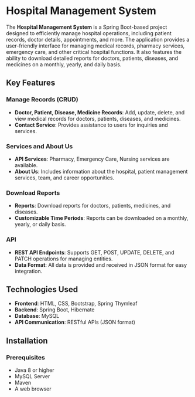 # Hospital Management System

The **Hospital Management System** is a Spring Boot-based project designed to efficiently manage hospital operations, including patient records, doctor details, appointments, and more. The application provides a user-friendly interface for managing medical records, pharmacy services, emergency care, and other critical hospital functions. It also features the ability to download detailed reports for doctors, patients, diseases, and medicines on a monthly, yearly, and daily basis.

## Key Features

### Manage Records (CRUD)
- **Doctor, Patient, Disease, Medicine Records**: Add, update, delete, and view medical records for doctors, patients, diseases, and medicines.
- **Contact Service**: Provides assistance to users for inquiries and services.

### Services and About Us
- **API Services**: Pharmacy, Emergency Care, Nursing services are available.
- **About Us**: Includes information about the hospital, patient management services, team, and career opportunities.

### Download Reports
- **Reports**: Download reports for doctors, patients, medicines, and diseases.
- **Customizable Time Periods**: Reports can be downloaded on a monthly, yearly, or daily basis.

### API
- **REST API Endpoints**: Supports GET, POST, UPDATE, DELETE, and PATCH operations for managing entities.
- **Data Format**: All data is provided and received in JSON format for easy integration.

## Technologies Used
- **Frontend**: HTML, CSS, Bootstrap, Spring Thymleaf
- **Backend**: Spring Boot, Hibernate
- **Database**: MySQL
- **API Communication**: RESTful APIs (JSON format)

## Installation

### Prerequisites
- Java 8 or higher
- MySQL Server
- Maven
- A web browser
